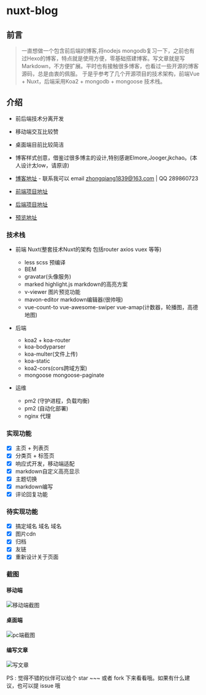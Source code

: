 # nuxt-blog

## 前言
> 一直想做一个包含前后端的博客,将nodejs mongodb复习一下，之前也有过Hexo的博客，特点就是使用方便，零基础搭建博客。写文章就是写Markdown，不方便扩展。平时也有接触很多博客，也看过一些开源的博客源码，总是由衷的佩服。 于是乎参考了几个开源项目的技术架构，前端Vue + Nuxt，后端采用Koa2 + mongodb + mongoose 技术栈。 

## 介绍
- 前后端技术分离开发
- 移动端交互比较赞
- 桌面端目前比较简洁
- 博客样式创意，借鉴过很多博主的设计,特别感谢Elmore,Jooger,jkchao。(本人设计太low，请原谅)

- [博客地址](http://119.27.163.168/) - 联系我可以 email zhongqiang1839@163.com | QQ 289860723
- [前端项目地址](https://gitee.com/zhongqiang1839/nuxt-blog)
- [后端项目地址](https://gitee.com/zhongqiang1839/api-server)
- [预览地址](http://119.27.163.168/)

### 技术栈

- 前端 Nuxt(整套技术Nuxt的架构 包括router axios vuex 等等)
  - less scss 预编译
  - BEM  
  - gravatar(头像服务)
  - marked highlight.js markdown的高亮方案
  - v-viewer 图片预览功能
  - mavon-editor markdown编辑器(很帅哦)
  - vue-count-to vue-awesome-swiper vue-amap(计数器，轮播图，高德地图)
  
- 后端 
  - koa2 + koa-router
  - koa-bodyparser
  - koa-multer(文件上传)
  - koa-static
  - koa2-cors(cors跨域方案)
  - mongoose mongoose-paginate  
  
- 运维
  - pm2 (守护进程，负载均衡)
  - pm2 (自动化部署)
  - nginx 代理
    
  
### 实现功能

- [x] 主页 + 列表页
- [x] 分类页 + 标签页
- [x] 响应式开发，移动端适配
- [x] markdown自定义高亮显示
- [x] 主题切换 
- [x] markdown编写
- [x] 评论回复功能

### 待实现功能

- [x] 搞定域名 域名 域名
- [x] 图片cdn
- [x] 归档
- [x] 友链
- [x] 重新设计关于页面

### 截图

#### 移动端
![移动端截图](http://119.27.163.168:1839/uploads/1555319245650.gif)

#### 桌面端
![pc端截图](http://119.27.163.168:1839/uploads/1555064469202.gif)

#### 编写文章
![写文章](http://119.27.163.168:1839/uploads/1555318770365.gif)

PS : 觉得不错的伙伴可以给个 star ~~~ 或者 fork 下来看看哦。如果有什么建议，也可以提 issue 哦

